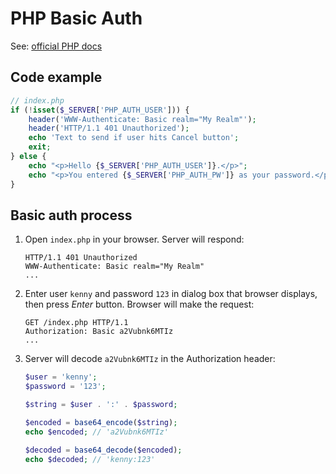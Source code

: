 # PHP Basic Auth

See: [official PHP docs](https://www.php.net/manual/en/features.http-auth.php)

## Code example
```php
// index.php
if (!isset($_SERVER['PHP_AUTH_USER'])) {
    header('WWW-Authenticate: Basic realm="My Realm"');
    header('HTTP/1.1 401 Unauthorized');
    echo 'Text to send if user hits Cancel button';
    exit;
} else {
    echo "<p>Hello {$_SERVER['PHP_AUTH_USER']}.</p>";
    echo "<p>You entered {$_SERVER['PHP_AUTH_PW']} as your password.</p>";
}
```

## Basic auth process

1. Open `index.php` in your browser. Server will respond:
    ```
    HTTP/1.1 401 Unauthorized
    WWW-Authenticate: Basic realm="My Realm"
    ...
    ```
2. Enter user `kenny` and password `123` in dialog box that browser displays, then press *Enter* button.
Browser will make the request:
    ```
    GET /index.php HTTP/1.1
    Authorization: Basic a2Vubnk6MTIz
    ...
    ```
3. Server will decode `a2Vubnk6MTIz` in the Authorization header:
    ```php
    $user = 'kenny';
    $password = '123';

    $string = $user . ':' . $password;

    $encoded = base64_encode($string);
    echo $encoded; // 'a2Vubnk6MTIz'

    $decoded = base64_decode($encoded);
    echo $decoded; // 'kenny:123'
    ```
